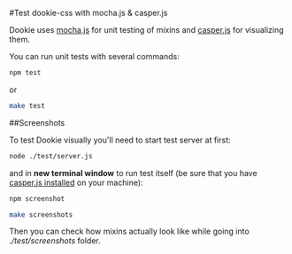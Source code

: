 #Test dookie-css with mocha.js & casper.js

Dookie uses [mocha.js](http://visionmedia.github.io/mocha) for unit testing of mixins and [casper.js](https://github.com/n1k0/casperjs/) for visualizing them.

You can run unit tests with several commands:

```bash
npm test
```

or

```bash
make test
```

##Screenshots

To test Dookie visually you'll need to start test server at first:

```bash
node ./test/server.js
```

and in **new terminal window** to run test itself (be sure that you have [casper.js installed](http://casperjs.org/installation.html) on your machine):

```bash
npm screenshot
```

```bash
make screenshots
```

Then you can check how mixins actually look like while going into *./test/screenshots* folder.